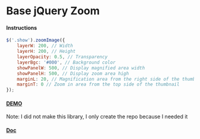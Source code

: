 # Base jQuery Zoom

#### Instructions
```js
$('.show').zoomImage({
    layerW: 200, // Width
    layerH: 200, // Height
    layerOpacity: 0.5, // Transparency
    layerBgc: '#000', // Background color
    showPanelW: 500, // Display magnified area width
    showPanelH: 500, // Display zoom area high
    marginL: 20, // Magnification area from the right side of the thumbnail
    marginT: 0 // Zoom in area from the top side of the thumbnail
});
```

#### [DEMO](https://monsterduang.github.io/images-zoom/)

Note: I did not make this library, I only create the repo because I needed it

####  [Doc](https://www.jqueryscript.net/gallery/Product-Gallery-Image-Zoom.html)

